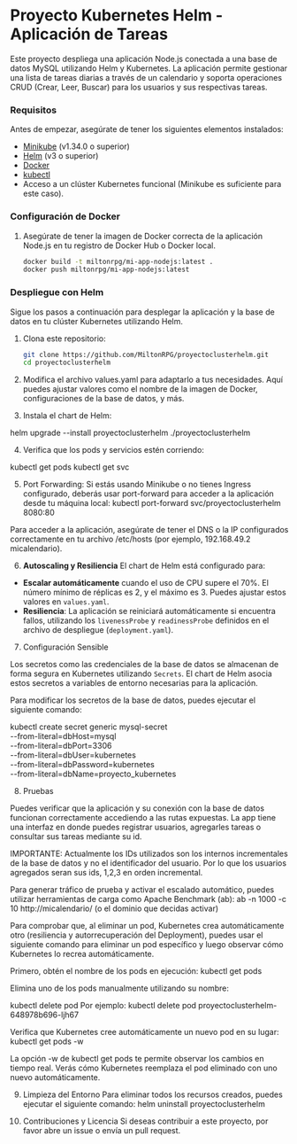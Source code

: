 # Proyecto Kubernetes Helm - Aplicación de Tareas

Este proyecto despliega una aplicación Node.js conectada a una base de datos MySQL utilizando Helm y Kubernetes. La aplicación permite gestionar una lista de tareas diarias a través de un calendario y soporta operaciones CRUD (Crear, Leer, Buscar) para los usuarios y sus respectivas tareas.

### Requisitos
Antes de empezar, asegúrate de tener los siguientes elementos instalados:

- [Minikube](https://minikube.sigs.k8s.io/docs/start/) (v1.34.0 o superior)
- [Helm](https://helm.sh/docs/intro/install/) (v3 o superior)
- [Docker](https://docs.docker.com/get-docker/)
- [kubectl](https://kubernetes.io/docs/tasks/tools/install-kubectl/)
- Acceso a un clúster Kubernetes funcional (Minikube es suficiente para este caso).

### Configuración de Docker
1. Asegúrate de tener la imagen de Docker correcta de la aplicación Node.js en tu registro de Docker Hub o Docker local.
   ```bash
   docker build -t miltonrpg/mi-app-nodejs:latest .
   docker push miltonrpg/mi-app-nodejs:latest

### Despliegue con Helm
Sigue los pasos a continuación para desplegar la aplicación y la base de datos en tu clúster Kubernetes utilizando Helm.

1. Clona este repositorio:
   ```bash
   git clone https://github.com/MiltonRPG/proyectoclusterhelm.git
   cd proyectoclusterhelm   

2. Modifica el archivo values.yaml para adaptarlo a tus necesidades. Aquí puedes ajustar valores como el nombre de la imagen de Docker, configuraciones de la base de datos, y más.

3. Instala el chart de Helm:

helm upgrade --install proyectoclusterhelm ./proyectoclusterhelm

4. Verifica que los pods y servicios estén corriendo:

kubectl get pods
kubectl get svc

5. Port Forwarding: Si estás usando Minikube o no tienes Ingress configurado, deberás usar port-forward para acceder a la aplicación desde tu máquina local:
kubectl port-forward svc/proyectoclusterhelm 8080:80

Para acceder a la aplicación, asegúrate de tener el DNS o la IP configurados correctamente en tu archivo /etc/hosts (por ejemplo, 192.168.49.2 micalendario).

6. **Autoscaling y Resiliencia**
El chart de Helm está configurado para:
- **Escalar automáticamente** cuando el uso de CPU supere el 70%. El número mínimo de réplicas es 2, y el máximo es 3. Puedes ajustar estos valores en `values.yaml`.
- **Resiliencia**: La aplicación se reiniciará automáticamente si encuentra fallos, utilizando los `livenessProbe` y `readinessProbe` definidos en el archivo de despliegue (`deployment.yaml`).

7. Configuración Sensible

Los secretos como las credenciales de la base de datos se almacenan de forma segura en Kubernetes utilizando `Secrets`. El chart de Helm asocia estos secretos a variables de entorno necesarias para la aplicación.

Para modificar los secretos de la base de datos, puedes ejecutar el siguiente comando:

kubectl create secret generic mysql-secret \
  --from-literal=dbHost=mysql \
  --from-literal=dbPort=3306 \
  --from-literal=dbUser=kubernetes \
  --from-literal=dbPassword=kubernetes \
  --from-literal=dbName=proyecto_kubernetes

8. Pruebas

Puedes verificar que la aplicación y su conexión con la base de datos funcionan correctamente accediendo a las rutas expuestas. La app tiene una interfaz en donde puedes registrar usuarios, agregarles tareas o consultar sus tareas mediante su id. 

IMPORTANTE: Actualmente los IDs utilizados son los internos incrementales de la base de datos y no el identificador del usuario. Por lo que los usuarios agregados seran sus ids, 1,2,3 en orden incremental. 

Para generar tráfico de prueba y activar el escalado automático, puedes utilizar herramientas de carga como Apache Benchmark (ab):
ab -n 1000 -c 10 http://micalendario/ (o el dominio que decidas activar)

Para comprobar que, al eliminar un pod, Kubernetes crea automáticamente otro (resiliencia y autorrecuperación del Deployment), puedes usar el siguiente comando para eliminar un pod específico y luego observar cómo Kubernetes lo recrea automáticamente.

Primero, obtén el nombre de los pods en ejecución:
kubectl get pods

Elimina uno de los pods manualmente utilizando su nombre:

kubectl delete pod <nombre-del-pod>
Por ejemplo:
kubectl delete pod proyectoclusterhelm-648978b696-ljh67

Verifica que Kubernetes cree automáticamente un nuevo pod en su lugar:
kubectl get pods -w

La opción -w de kubectl get pods te permite observar los cambios en tiempo real. Verás cómo Kubernetes reemplaza el pod eliminado con uno nuevo automáticamente.

9. Limpieza del Entorno
Para eliminar todos los recursos creados, puedes ejecutar el siguiente comando:
helm uninstall proyectoclusterhelm

10. Contribuciones y Licencia
Si deseas contribuir a este proyecto, por favor abre un issue o envía un pull request.
